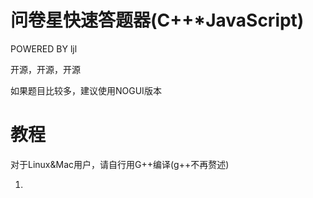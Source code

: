 # 问卷星快速答题器(C++*JavaScript)
 
 POWERED BY ljl
 
开源，开源，开源

如果题目比较多，建议使用NOGUI版本

# 教程

对于Linux&Mac用户，请自行用G++编译(g++不再赘述)

1.
